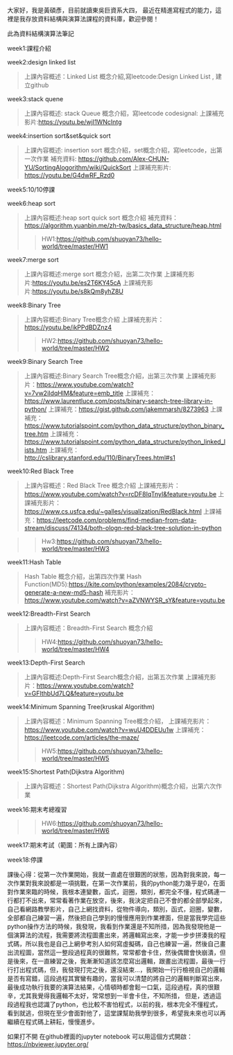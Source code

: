 大家好，我是黃碩彥，目前就讀東吳巨資系大四， 最近在精進寫程式的能力，這裡是我存放資料結構與演算法課程的資料庫，歡迎參閱！

此為資料結構演算法筆記

week1:課程介紹


week2:design linked list

>上課內容概述：Linked List 概念介紹,寫leetcode:Design Linked List , 建立github

week3:stack quene

>上課內容概述: stack Queue 概念介紹，寫leetcode
>codesignal:
>上課補充影片:https://youtu.be/wjI1WNcIntg

week4:insertion sort&set&quick sort

>上課內容概述: insertion sort 概念介紹，set概念介紹，寫leetcode，出第一次作業
>補充資料: https://github.com/Alex-CHUN-YU/SortingAlogorithm/wiki/QuickSort
>上課補充影片: https://youtu.be/G4dwRF_Rzd0

week5:10/10停課


week6:heap sort 

>上課內容概述:heap sort quick sort 概念介紹
>補充資料：https://algorithm.yuanbin.me/zh-tw/basics_data_structure/heap.html
>>HW1:https://github.com/shuoyan73/hello-world/tree/master/HW1


week7:merge sort

>上課內容概述:merge sort 概念介紹，出第二次作業
>上課補充影片:https://youtu.be/es2T6KY45cA
>上課補充影片:https://youtu.be/s8kQm8yhZ8U

week8:Binary Tree

>上課內容概述:Binary Tree概念介紹
>上課補充影片：https://youtu.be/ikPPdBDZnz4
>>HW2:https://github.com/shuoyan73/hello-world/tree/master/HW2

week9:Binary Search Tree

>上課內容概述:Binary Search Tree概念介紹，出第三次作業
>上課補充影片：https://www.youtube.com/watch?v=7vw2iIdqHlM&feature=emb_title
>上課補充：https://www.laurentluce.com/posts/binary-search-tree-library-in-python/
>上課補充：https://gist.github.com/jakemmarsh/8273963
>上課補充：https://www.tutorialspoint.com/python_data_structure/python_binary_tree.htm
>上課補充：https://www.tutorialspoint.com/python_data_structure/python_linked_lists.htm
>上課補充：http://cslibrary.stanford.edu/110/BinaryTrees.html#s1

week10:Red Black Tree 

>上課內容概述：Red Black Tree 概念介紹
>上課補充影片：https://www.youtube.com/watch?v=rcDF8IqTnyI&feature=youtu.be
>上課補充影片：https://www.cs.usfca.edu/~galles/visualization/RedBlack.html
>上課補充：https://leetcode.com/problems/find-median-from-data-stream/discuss/74134/both-ologn-red-black-tree-solution-in-python

>>Hw3:https://github.com/shuoyan73/hello-world/tree/master/HW3

week11:Hash Table

>Hash Table 概念介紹，出第四次作業
>Hash Function(MD5):https://kite.com/python/examples/2084/crypto-generate-a-new-md5-hash
>補充影片：https://www.youtube.com/watch?v=aZVNWYSR_sY&feature=youtu.be

week12:Breadth-First Search

>上課內容概述：Breadth-First Search 概念介紹
>>HW4:https://github.com/shuoyan73/hello-world/tree/master/HW4

week13:Depth-First Search

>上課內容概述:Depth-First Search概念介紹，出第五次作業
>上課補充影片：https://www.youtube.com/watch?v=GFlthbUd7LQ&feature=youtu.be

week14:Minimum Spanning Tree(kruskal Algorithm)

>上課內容概述：Minimum Spanning Tree概念介紹，
>上課補充影片：https://www.youtube.com/watch?v=wuU4DDEUu1w
>上課補充：https://leetcode.com/articles/the-maze/
>>HW5:https://github.com/shuoyan73/hello-world/tree/master/HW5

week15:Shortest Path(Dijkstra Algorithm)

>上課內容概述：Shortest Path(Dijkstra Algorithm)概念介紹，出第六次作業


week16:期末考總複習

>>HW6:https://github.com/shuoyan73/hello-world/tree/master/HW6

week17:期末考試（範圍：所有上課內容）

week18:停課



課後心得：從第一次作業開始，我就一直處在很艱困的狀態，因為對我來說，每一次作業對我來說都是一項挑戰，在第一次作業前，我的python能力幾乎是0，在面對作業來臨的時候，我根本連變數，函式，迴圈，類別，都完全不懂，程式碼連一行都打不出來，常常看著作業在放空，後來，我決定把自己不會的都全部學起來，自己看網路教學影片，自己上網找資料，從物件導向，類別，函式，迴圈，變數，全部都自己練習一遍，然後把自己學到的慢慢應用到作業裡面，但是當我學完這些python操作方法的時候，我發現，我看到作業還是不知所措，因為我發現他是一個演算法的流程，我需要將流程圖畫出來，將邏輯寫出來，才能一步步拼湊我的程式碼，所以我也是自己上網參考別人如何寫虛擬碼，自己也練習一遍，然後自己畫出流程圖，當然這一整段過程真的很難熬，常常都會卡住，然後偶爾會快崩潰，但是後來，在一直練習之後，我漸漸知道該怎麼寫出邏輯，跟畫出流程圖，最後一行行打出程式碼，但，我發現打完之後，還沒結束...，我開始一行行檢視自己的邏輯是否有寫錯，這段過程其實蠻有趣的，當我可以清楚的將自己的邏輯判斷寫出來，最後成功執行我要的演算法結果，心情頓時都會鬆一口氣，這段過程，真的很艱辛，尤其我覺得我邏輯不太好，常常想到一半會卡住，不知所措，
但是，透過這段過程我也認識了python，也比較不害怕程式，以前的我，根本完全不懂程式，看到就逃，但現在至少會面對他了，這堂課幫助我學到很多，希望我未來也可以再繼續在程式碼上耕耘，慢慢進步。



如果打不開 在github裡面的jupyter notebook 
可以用這個方式開啟：
https://nbviewer.jupyter.org/
